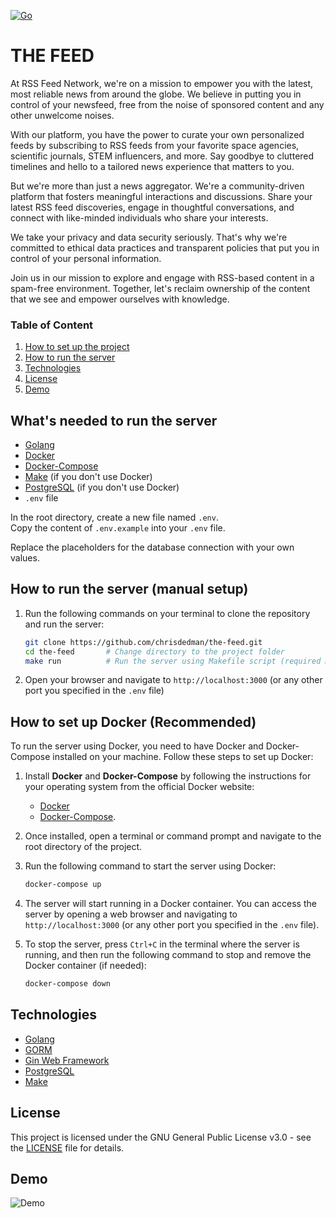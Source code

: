 
[![Go](https://github.com/chrisdedman/the-feed/actions/workflows/go.yml/badge.svg)](https://github.com/chrisdedman/the-feed/actions/workflows/go.yml)

# THE FEED

  At RSS Feed Network, we're on a mission to empower you with the latest, most reliable news from around the globe. We believe in putting you in control of your newsfeed, free from the noise of sponsored content and any other unwelcome noises.

  With our platform, you have the power to curate your own personalized feeds by subscribing to RSS feeds from your favorite space agencies, scientific journals, STEM influencers, and more. Say goodbye to cluttered timelines and hello to a tailored news experience that matters to you.

  But we're more than just a news aggregator. We're a community-driven platform that fosters meaningful interactions and discussions. Share your latest RSS feed discoveries, engage in thoughtful conversations, and connect with like-minded individuals who share your interests.

  We take your privacy and data security seriously. That's why we're committed to ethical data practices and transparent policies that put you in control of your personal information.

  Join us in our mission to explore and engage with RSS-based content in a spam-free environment. Together, let's reclaim ownership of the content that we see and empower ourselves with knowledge.


### Table of Content
1. [How to set up the project](#whats-needed-to-run-the-server)
2. [How to run the server](#how-to-run-the-server)
3. [Technologies](#technologies)
4. [License](#license)
5. [Demo](#demo)

## What's needed to run the server
- [Golang](https://golang.org/)
- [Docker](https://docs.docker.com/get-docker/)
- [Docker-Compose](https://docs.docker.com/compose/install/)
- [Make](https://www.gnu.org/software/make/) (if you don't use Docker)
- [PostgreSQL](https://www.postgresql.org/) (if you don't use Docker)
- ``.env`` file

In the root directory, create a new file named ``.env``.<br>
Copy the content of ``.env.example`` into your ``.env`` file.

Replace the placeholders for the database connection with your own values.

## How to run the server (manual setup)
1. Run the following commands on your terminal to clone the repository and run the server:
    ```bash
    git clone https://github.com/chrisdedman/the-feed.git
    cd the-feed       # Change directory to the project folder
    make run          # Run the server using Makefile script (required Make)
    ```
2. Open your browser and navigate to `http://localhost:3000` (or any other port you specified in the `.env` file)

## How to set up Docker (Recommended)

To run the server using Docker, you need to have Docker and Docker-Compose installed on your machine. Follow these steps to set up Docker:

1. Install **Docker** and **Docker-Compose** by following the instructions for your operating system from the official Docker website: 
    - [Docker](https://docs.docker.com/get-docker/)
    - [Docker-Compose](https://docs.docker.com/compose/install/).
2. Once installed, open a terminal or command prompt and navigate to the root directory of the project.

3. Run the following command to start the server using Docker:

   ```bash
   docker-compose up
   ```

4. The server will start running in a Docker container. You can access the server by opening a web browser and navigating to `http://localhost:3000` (or any other port you specified in the `.env` file).

5. To stop the server, press `Ctrl+C` in the terminal where the server is running, and then run the following command to stop and remove the Docker container (if needed):

   ```bash
   docker-compose down
   ```

## Technologies
- [Golang](https://golang.org/)
- [GORM](https://gorm.io/)
- [Gin Web Framework](https://pkg.go.dev/github.com/gin-gonic/gin#section-readme)
- [PostgreSQL](https://www.postgresql.org/)
- [Make](https://www.gnu.org/software/make/)

## License
This project is licensed under the GNU General Public License v3.0 - see the [LICENSE](LICENSE) file for details.

## Demo
![Demo](/feed/the-feed/assets/demo.gif)
